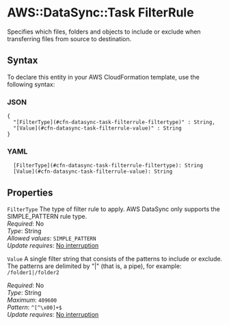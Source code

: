 # AWS::DataSync::Task FilterRule<a name="aws-properties-datasync-task-filterrule"></a>

Specifies which files, folders and objects to include or exclude when transferring files from source to destination\.

## Syntax<a name="aws-properties-datasync-task-filterrule-syntax"></a>

To declare this entity in your AWS CloudFormation template, use the following syntax:

### JSON<a name="aws-properties-datasync-task-filterrule-syntax.json"></a>

```
{
  "[FilterType](#cfn-datasync-task-filterrule-filtertype)" : String,
  "[Value](#cfn-datasync-task-filterrule-value)" : String
}
```

### YAML<a name="aws-properties-datasync-task-filterrule-syntax.yaml"></a>

```
  [FilterType](#cfn-datasync-task-filterrule-filtertype): String
  [Value](#cfn-datasync-task-filterrule-value): String
```

## Properties<a name="aws-properties-datasync-task-filterrule-properties"></a>

`FilterType`  <a name="cfn-datasync-task-filterrule-filtertype"></a>
The type of filter rule to apply\. AWS DataSync only supports the SIMPLE\_PATTERN rule type\.  
*Required*: No  
*Type*: String  
*Allowed values*: `SIMPLE_PATTERN`  
*Update requires*: [No interruption](https://docs.aws.amazon.com/AWSCloudFormation/latest/UserGuide/using-cfn-updating-stacks-update-behaviors.html#update-no-interrupt)

`Value`  <a name="cfn-datasync-task-filterrule-value"></a>
A single filter string that consists of the patterns to include or exclude\. The patterns are delimited by "\|" \(that is, a pipe\), for example: `/folder1|/folder2`   
   
*Required*: No  
*Type*: String  
*Maximum*: `409600`  
*Pattern*: `^[^\x00]+$`  
*Update requires*: [No interruption](https://docs.aws.amazon.com/AWSCloudFormation/latest/UserGuide/using-cfn-updating-stacks-update-behaviors.html#update-no-interrupt)